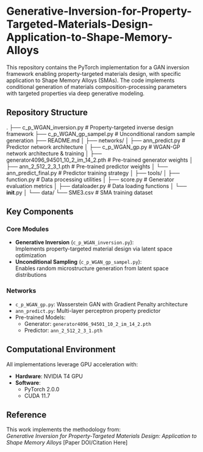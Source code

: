 # Generative-Inversion-for-Property-Targeted-Materials-Design-Application-to-Shape-Memory-Alloys
This repository contains the PyTorch implementation for a GAN inversion framework enabling property-targeted materials design, with specific application to Shape Memory Alloys (SMAs). The code implements conditional generation of materials composition-processing parameters with targeted properties via deep generative modeling.

## Repository Structure

.
├── c_p_WGAN_inversion.py            # Property-targeted inverse design framework
├── c_p_WGAN_gp_sampel.py            # Unconditional random sample generation
├── README.md
│
├── networks/
│   ├── ann_predict.py               # Predictor network architecture
│   ├── c_p_WGAN_gp.py               # WGAN-GP network architecture & training
│   ├── generator4096_94501_10_2_im_14_2.pth  # Pre-trained generator weights
│   ├── ann_2_512_2_3_1.pth          # Pre-trained predictor weights
│   └── ann_predict_final.py         # Predictor training strategy
│
├── tools/
│   ├── function.py                  # Data processing utilities
│   ├── score.py                     # Generator evaluation metrics
│   ├── dataloader.py                # Data loading functions
│   └── __init__.py
│
└── data/
    └── SME3.csv                     # SMA training dataset


## Key Components

### Core Modules
- **Generative Inversion** (`c_p_WGAN_inversion.py`):  
  Implements property-targeted material design via latent space optimization
- **Unconditional Sampling** (`c_p_WGAN_gp_sampel.py`):  
  Enables random microstructure generation from latent space distributions

### Networks
- `c_p_WGAN_gp.py`: Wasserstein GAN with Gradient Penalty architecture
- `ann_predict.py`: Multi-layer perceptron property predictor
- Pre-trained Models:
  - Generator: `generator4096_94501_10_2_im_14_2.pth`
  - Predictor: `ann_2_512_2_3_1.pth`

## Computational Environment
All implementations leverage GPU acceleration with:
- **Hardware**: NVIDIA T4 GPU
- **Software**:  
  - PyTorch 2.0.0
  - CUDA 11.7

## Reference
This work implements the methodology from:  
*Generative Inversion for Property-Targeted Materials Design: Application to Shape Memory Alloys* [Paper DOI/Citation Here]



